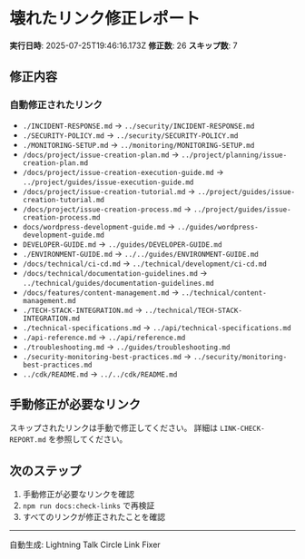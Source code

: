 # 壊れたリンク修正レポート

**実行日時**: 2025-07-25T19:46:16.173Z
**修正数**: 26
**スキップ数**: 7

## 修正内容

### 自動修正されたリンク

- `./INCIDENT-RESPONSE.md` → `../security/INCIDENT-RESPONSE.md`
- `./SECURITY-POLICY.md` → `../security/SECURITY-POLICY.md`
- `./MONITORING-SETUP.md` → `../monitoring/MONITORING-SETUP.md`
- `/docs/project/issue-creation-plan.md` → `../project/planning/issue-creation-plan.md`
- `/docs/project/issue-creation-execution-guide.md` → `../project/guides/issue-execution-guide.md`
- `/docs/project/issue-creation-tutorial.md` → `../project/guides/issue-creation-tutorial.md`
- `/docs/project/issue-creation-process.md` → `../project/guides/issue-creation-process.md`
- `docs/wordpress-development-guide.md` → `../guides/wordpress-development-guide.md`
- `DEVELOPER-GUIDE.md` → `../guides/DEVELOPER-GUIDE.md`
- `./ENVIRONMENT-GUIDE.md` → `../../guides/ENVIRONMENT-GUIDE.md`
- `/docs/technical/ci-cd.md` → `../technical/development/ci-cd.md`
- `/docs/technical/documentation-guidelines.md` → `../technical/guides/documentation-guidelines.md`
- `/docs/features/content-management.md` → `../technical/content-management.md`
- `./TECH-STACK-INTEGRATION.md` → `../technical/TECH-STACK-INTEGRATION.md`
- `./technical-specifications.md` → `../api/technical-specifications.md`
- `./api-reference.md` → `../api/reference.md`
- `./troubleshooting.md` → `../guides/troubleshooting.md`
- `./security-monitoring-best-practices.md` → `../security/monitoring-best-practices.md`
- `../cdk/README.md` → `../../cdk/README.md`

## 手動修正が必要なリンク

スキップされたリンクは手動で修正してください。
詳細は `LINK-CHECK-REPORT.md` を参照してください。

## 次のステップ

1. 手動修正が必要なリンクを確認
2. `npm run docs:check-links` で再検証
3. すべてのリンクが修正されたことを確認

---
自動生成: Lightning Talk Circle Link Fixer
